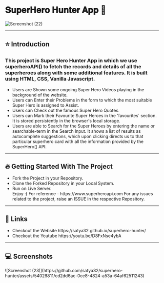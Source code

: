  # 𝐒𝐮𝐩𝐞𝐫𝐇𝐞𝐫𝐨 𝐇𝐮𝐧𝐭𝐞𝐫 𝐀𝐩𝐩 🚀
 
![Screenshot (22)](https://github.com/satya32/superhero-hunter/assets/54028811/1d879c0b-cd1f-4b76-91cf-46b38d7d0a6a)

<hr>
<h2> ⭐ Introduction </h2>
<h3>
 This project is Super Hero Hunter App in which we use superheroAPI() to fetch the records and details of all the superheroes along with some additional features. It is built using HTML, CSS, Vanilla Javascript.</h3>
<ul>
<li> Users are Shown some ongoing Super Hero Videos playing in the background of the website. </li>
<li> Users can Enter their Problems in the form to which the most suitable Super Hero is assigned to Assist. </li>
<li> Users can Check out the famous Super Hero Quotes.</li>
<li>Users can Mark their Favourite Super Heroes in the 'favourites' section. It is stored persistently in the browser's local storage.</li>
<li>Users are able to Search for the Super Heroes by entering the name or searchable-term in the Search Input. It shows a list of results as autocomplete suggestions, which upon clicking directs us to that particular superhero card with all the information provided by the SuperHero() API.</li>
</ul>
<hr>
<h2>🔥 Getting Started With The Project</h2>
<ul>
<li> Fork the Project in your Repository.</li> 
<li> Clone the Forked Repository in your Local System.</li>
<li>Run on Live Server.</li>
Enjoy :)
For reference - https://www.superheroapi.com
For any issues related to the project,
 raise an ISSUE in the respective Repository.
</ul>
<hr>
<h2>🔗 Links </h2>
<ul>
 <li>
  Checkout the Website https://satya32.github.io/superhero-hunter/
 </li>
 <li>
    Checkout the Youtube https://youtu.be/D8FxNse4ybA
 </li>
</ul>


<hr>
<h2>💻 Screenshots </h2>
![Screenshot (23)](https://github.com/satya32/superhero-hunter/assets/54028811/cd2dd6ac-0ce8-4824-a53a-64af62511243)


